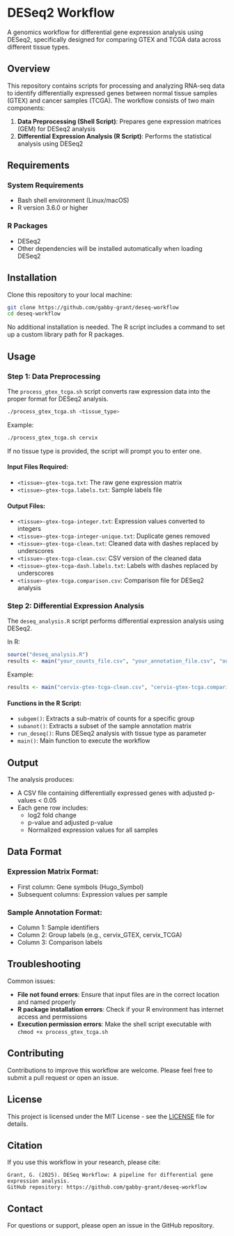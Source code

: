 # DESeq2 Workflow

A genomics workflow for differential gene expression analysis using DESeq2, specifically designed for comparing GTEX and TCGA data across different tissue types.

## Overview

This repository contains scripts for processing and analyzing RNA-seq data to identify differentially expressed genes between normal tissue samples (GTEX) and cancer samples (TCGA). The workflow consists of two main components:

1. **Data Preprocessing (Shell Script)**: Prepares gene expression matrices (GEM) for DESeq2 analysis
2. **Differential Expression Analysis (R Script)**: Performs the statistical analysis using DESeq2

## Requirements

### System Requirements
- Bash shell environment (Linux/macOS)
- R version 3.6.0 or higher

### R Packages
- DESeq2
- Other dependencies will be installed automatically when loading DESeq2

## Installation

Clone this repository to your local machine:

```bash
git clone https://github.com/gabby-grant/deseq-workflow
cd deseq-workflow
```

No additional installation is needed. The R script includes a command to set up a custom library path for R packages.

## Usage

### Step 1: Data Preprocessing

The `process_gtex_tcga.sh` script converts raw expression data into the proper format for DESeq2 analysis.

```bash
./process_gtex_tcga.sh <tissue_type>
```

Example:
```bash
./process_gtex_tcga.sh cervix
```

If no tissue type is provided, the script will prompt you to enter one.

#### Input Files Required:
- `<tissue>-gtex-tcga.txt`: The raw gene expression matrix
- `<tissue>-gtex-tcga.labels.txt`: Sample labels file

#### Output Files:
- `<tissue>-gtex-tcga-integer.txt`: Expression values converted to integers
- `<tissue>-gtex-tcga-integer-unique.txt`: Duplicate genes removed
- `<tissue>-gtex-tcga-clean.txt`: Cleaned data with dashes replaced by underscores
- `<tissue>-gtex-tcga-clean.csv`: CSV version of the cleaned data
- `<tissue>-gtex-tcga-dash.labels.txt`: Labels with dashes replaced by underscores
- `<tissue>-gtex-tcga.comparison.csv`: Comparison file for DESeq2 analysis

### Step 2: Differential Expression Analysis

The `deseq_analysis.R` script performs differential expression analysis using DESeq2.

In R:
```R
source("deseq_analysis.R")
results <- main("your_counts_file.csv", "your_annotation_file.csv", "output_file.csv")
```

Example:
```R
results <- main("cervix-gtex-tcga-clean.csv", "cervix-gtex-tcga.comparison.csv", "cervix_results.csv")
```

#### Functions in the R Script:

- `subgem()`: Extracts a sub-matrix of counts for a specific group
- `subanot()`: Extracts a subset of the sample annotation matrix
- `run_deseq()`: Runs DESeq2 analysis with tissue type as parameter
- `main()`: Main function to execute the workflow

## Output

The analysis produces:
- A CSV file containing differentially expressed genes with adjusted p-values < 0.05
- Each gene row includes:
  - log2 fold change
  - p-value and adjusted p-value
  - Normalized expression values for all samples

## Data Format

### Expression Matrix Format:
- First column: Gene symbols (Hugo_Symbol)
- Subsequent columns: Expression values per sample

### Sample Annotation Format:
- Column 1: Sample identifiers
- Column 2: Group labels (e.g., cervix_GTEX, cervix_TCGA)
- Column 3: Comparison labels

## Troubleshooting

Common issues:
- **File not found errors**: Ensure that input files are in the correct location and named properly
- **R package installation errors**: Check if your R environment has internet access and permissions
- **Execution permission errors**: Make the shell script executable with `chmod +x process_gtex_tcga.sh`

## Contributing

Contributions to improve this workflow are welcome. Please feel free to submit a pull request or open an issue.

## License

This project is licensed under the MIT License - see the [LICENSE](LICENSE) file for details.

## Citation

If you use this workflow in your research, please cite:

```
Grant, G. (2025). DESeq Workflow: A pipeline for differential gene expression analysis.
GitHub repository: https://github.com/gabby-grant/deseq-workflow
```

## Contact

For questions or support, please open an issue in the GitHub repository.
